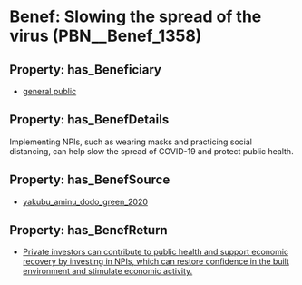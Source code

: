 # Benef: __Slowing the spread of the virus__ (PBN__Benef_1358)

## Property: has_Beneficiary

* [general public](../Stakeholder/PBN__Stakeholder_29)

## Property: has_BenefDetails

Implementing NPIs, such as wearing masks and practicing social distancing, can help slow the spread of COVID-19 and protect public health.

## Property: has_BenefSource

* [yakubu_aminu_dodo_green_2020](../Article/PBN__Article_290)

## Property: has_BenefReturn

* [Private investors can contribute to public health and support economic recovery by investing in NPIs, which can restore confidence in the built environment and stimulate economic activity.](../BenefReturn/PBN__BenefReturn_1541)

